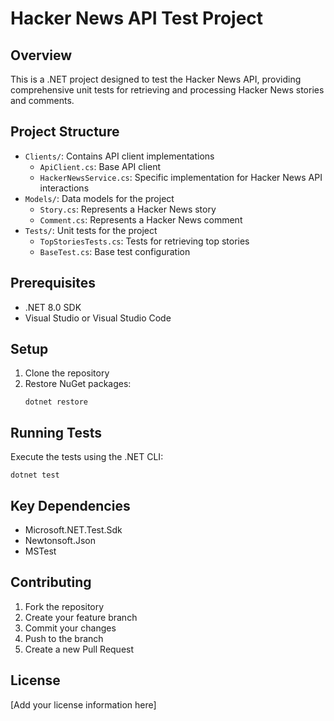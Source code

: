 # Hacker News API Test Project

## Overview

This is a .NET project designed to test the Hacker News API, providing comprehensive unit tests for retrieving and processing Hacker News stories and comments.

## Project Structure

- `Clients/`: Contains API client implementations
  - `ApiClient.cs`: Base API client
  - `HackerNewsService.cs`: Specific implementation for Hacker News API interactions
- `Models/`: Data models for the project
  - `Story.cs`: Represents a Hacker News story
  - `Comment.cs`: Represents a Hacker News comment
- `Tests/`: Unit tests for the project
  - `TopStoriesTests.cs`: Tests for retrieving top stories
  - `BaseTest.cs`: Base test configuration

## Prerequisites

- .NET 8.0 SDK
- Visual Studio or Visual Studio Code

## Setup

1. Clone the repository
2. Restore NuGet packages:
   ```
   dotnet restore
   ```

## Running Tests

Execute the tests using the .NET CLI:

```
dotnet test
```

## Key Dependencies

- Microsoft.NET.Test.Sdk
- Newtonsoft.Json
- MSTest

## Contributing

1. Fork the repository
2. Create your feature branch
3. Commit your changes
4. Push to the branch
5. Create a new Pull Request

## License

[Add your license information here]
